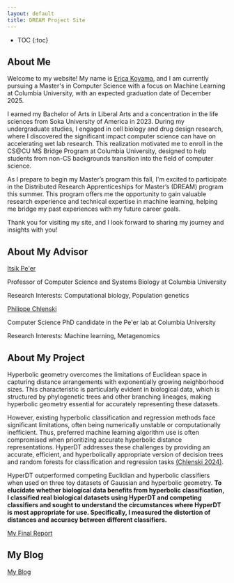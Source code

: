```yaml
---
layout: default
title: DREAM Project Site
---
```


* TOC
{:toc}
## About Me

Welcome to my website! My name is [Erica Koyama](https://www.linkedin.com/in/ericakoyama/), and I am currently 
pursuing a Master's in Computer Science with a focus on Machine Learning at Columbia University, 
with an expected graduation date of December 2025. 

I earned my Bachelor of Arts in Liberal Arts and a concentration in the life sciences from 
Soka University of America in 2023. During my undergraduate studies, I engaged in cell 
biology and drug design research, where I discovered the significant impact computer science 
can have on accelerating wet lab research. This realization motivated me to enroll in the 
CS@CU MS Bridge Program at Columbia University, designed to help students from 
non-CS backgrounds transition into the field of computer science.

As I prepare to begin my Master’s program this fall, I'm excited to participate in the 
Distributed Research Apprenticeships for Master’s (DREAM) program this summer. 
This program offers me the opportunity to gain valuable 
research experience and technical expertise in machine learning, helping me bridge my 
past experiences with my future career goals.

Thank you for visiting my site, and I look forward to sharing my journey and insights with you!

## About My Advisor

[Itsik Pe'er](https://www.cs.columbia.edu/~itsik/)

Professor of Computer Science and Systems Biology at Columbia University

Research Interests: Computational biology, Population genetics

[Philippe Chlenski](https://chlenski.com/)

Computer Science PhD candidate in the Pe'er lab at Columbia University

Research Interests: Machine learning, Metagenomics

## About My Project

Hyperbolic geometry overcomes the limitations of Euclidean space in capturing distance arrangements with 
exponentially growing neighborhood sizes. This characteristic is particularly evident in biological data, 
which is structured by phylogenetic trees and other branching lineages, making hyperbolic geometry essential 
for accurately representing these datasets.

However, existing hyperbolic classification and regression methods face significant limitations, often being 
numerically unstable or computationally inefficient. Thus, preferred machine learning algorithm use is often 
compromised when prioritizing accurate hyperbolic distance representations. HyperDT addresses these challenges 
by providing an accurate, efficient, and hyperbolically appropriate version of decision trees and random 
forests for classification and regression tasks [(Chlenski 2024)](https://arxiv.org/abs/2310.13841). 

HyperDT outperformed competing Euclidian and hyperbolic classifiers when used on three toy datasets of Gaussian 
and hyperbolic geometry. **To elucidate whether biological data benefits from hyperbolic classification, I classified 
real biological datasets using HyperDT and competing classifiers and sought to understand the circumstances where 
HyperDT is most appropriate for use. Specifically, I measured the distortion of distances and accuracy between 
different classifiers.**



[My Final Report](files/finalreport.pdf)

## My Blog

[My Blog](blog.html)
